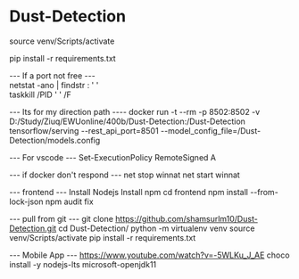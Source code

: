 # Dust-Detection
source venv/Scripts/activate

pip install -r requirements.txt

--- If a port not free --- <br>
netstat -ano | findstr : ' ' <br>
taskkill /PID ' ' /F
  
--- Its for my direction path ----
docker run -t --rm -p 8502:8502 -v D:/Study/Ziuq/EWUonline/400b/Dust-Detection:/Dust-Detection tensorflow/serving --rest_api_port=8501 --model_config_file=/Dust-Detection/models.config
  
--- For vscode ---
Set-ExecutionPolicy RemoteSigned
A
  
--- if docker don't respond ---
net stop winnat
net start winnat

--- frontend ---
Install Nodejs
Install npm
cd frontend
npm install --from-lock-json
npm audit fix

--- pull from git ---
git clone https://github.com/shamsurlm10/Dust-Detection.git
cd Dust-Detection/
python -m virtualenv venv
source venv/Scripts/activate
pip install -r requirements.txt

--- Mobile App ---
https://www.youtube.com/watch?v=-5WLKu_J_AE
choco install -y nodejs-lts microsoft-openjdk11

